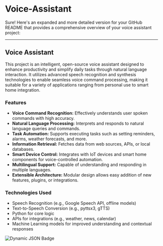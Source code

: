 # Voice-Assistant
Sure! Here's an expanded and more detailed version for your GitHub README that provides a comprehensive overview of your voice assistant project:

---

## Voice Assistant

This project is an intelligent, open-source voice assistant designed to enhance productivity and simplify daily tasks through natural language interaction. It utilizes advanced speech recognition and synthesis technologies to enable seamless voice command processing, making it suitable for a variety of applications ranging from personal use to smart home integration.

### Features
- **Voice Command Recognition:** Effectively understands user spoken commands with high accuracy.
- **Natural Language Processing:** Interprets and responds to natural language queries and commands.
- **Task Automation:** Supports executing tasks such as setting reminders, alarms, weather forecasts, and more.
- **Information Retrieval:** Fetches data from web sources, APIs, or local databases.
- **Smart Device Control:** Integrates with IoT devices and smart home components for voice-controlled automation.
- **Multilingual Support:** Capable of understanding and responding in multiple languages.
- **Extensible Architecture:** Modular design allows easy addition of new features, plugins, or integrations.

### Technologies Used
- Speech Recognition (e.g., Google Speech API, offline models)
- Text-to-Speech Conversion (e.g., pyttsx3, gTTS)
- Python for core logic
- APIs for integrations (e.g., weather, news, calendar)
- Machine Learning models for improved understanding and contextual responses

![Dynamic JSON Badge](https://img.shields.io/badge/dynamic/json?url=https%3A%2F%2Fimg.shields.io%2Fgithub%2Flanguages%2Ftop%2Fbhargavi4470%2FVoice-Assistant)


